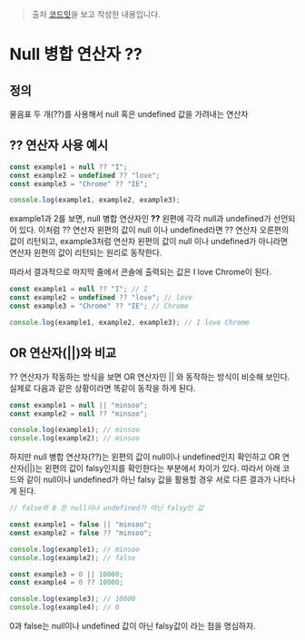 > 출처 [코드잇](https://www.codeit.kr/)을 보고 작성한 내용입니다.

# Null 병합 연산자 ??

## 정의

물음표 두 개(??)를 사용해서 null 혹은 undefined 값을 가려내는 연산자

## ?? 연산자 사용 예시

```javascript
const example1 = null ?? "I";
const example2 = undefined ?? "love";
const example3 = "Chrome" ?? "IE";

console.log(example1, example2, example3);
```

example1과 2를 보면, null 병합 연산자인 **??** 왼편에 각각 null과 undefined가 선언되어 있다.
이처럼 ?? 연산자 왼편의 값이 null 이나 undefined라면 ?? 연산자 오른편의 값이 리턴되고, example3처럼 연산자 왼편의 값이 null 이나 undefined가 아니라면 연산자 왼편의 값이 리턴되는 원리로 동작한다.

따라서 결과적으로 마지막 줄에서 콘솔에 출력되는 값은 I love Chrome이 된다.

```javascript
const example1 = null ?? "I"; // I
const example2 = undefined ?? "love"; // love
const example3 = "Chrome" ?? "IE"; // Chrome

console.log(example1, example2, example3); // I love Chrome
```

## OR 연산자(||)와 비교

?? 연산자가 작동하는 방식을 보면 OR 연산자인 || 와 동작하는 방식이 비슷해 보인다.
실제로 다음과 같은 상황이라면 똑같이 동작을 하게 된다.

```javascript
const example1 = null || "minsoo";
const example2 = null ?? "minsoo";

console.log(example1); // minsoo
console.log(example2); // minsoo
```

하지만 null 병합 연산자(??)는 왼편의 값이 null이나 undefined인지 확인하고 OR 연산자(||)는 왼편의 값이 falsy인지를 확인한다는 부분에서 차이가 있다.
따라서 아래 코드와 같이 null이나 undefined가 아닌 falsy 값을 활용할 경우 서로 다른 결과가 나타나게 된다.

```javascript
// false와 0 은 null이나 undefined가 아닌 falsy인 값

const example1 = false || "minsoo";
const example2 = false ?? "minsoo";

console.log(example1); // minsoo
console.log(example2); // false

const example3 = 0 || 10000;
const example4 = 0 ?? 10000;

console.log(example3); // 10000
console.log(example4); // 0
```

0과 false는 null이나 undefined 값이 아닌 falsy값이 라는 점을 명심하자.
